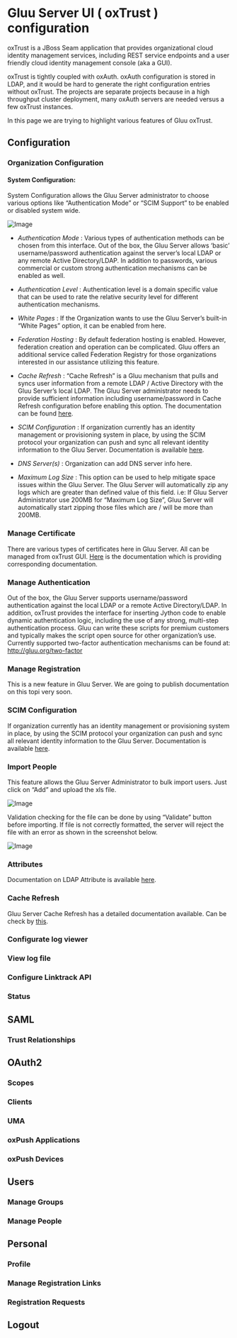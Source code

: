 # Gluu Server UI ( oxTrust ) configuration 

oxTrust is a JBoss Seam application that provides organizational cloud identity
management services, including REST service endpoints and a user friendly cloud
identity management console (aka a GUI). 

oxTrust is tightly coupled with oxAuth. oxAuth configuration is stored in LDAP,
and it would be hard to generate the right configuration entries without
oxTrust. The projects are separate projects because in a high throughput cluster
deployment, many oxAuth servers are needed versus a few oxTrust instances.

In this page we are trying to highlight various features of Gluu oxTrust. 

## Configuration

### Organization Configuration

#### System Configuration:
System Configuration allows the Gluu Server administrator to choose various
options like “Authentication Mode” or “SCIM Support” to be enabled or disabled
system wide.

![Image](https://raw.githubusercontent.com/GluuFederation/docs/master/sources/img/oxTrustConfiguration/Configuration/System_configuration.png?raw=true)

* _Authentication Mode_ : Various types of authentication methods can be chosen from this interface. Out of the box, the Gluu Server allows ‘basic’ username/password authentication against the server’s local LDAP or any remote Active Directory/LDAP. In addition to passwords, various commercial or custom strong authentication mechanisms can be enabled as well.

* _Authentication Level_ : Authentication level is a domain specific value that can be used to rate the relative security level for different authentication mechanisms. 

* _White Pages_ : If the Organization wants to use the Gluu Server’s built-in “White Pages” option, it can be enabled from here.

* _Federation Hosting_ : By default federation hosting is enabled. However, federation creation and operation can be complicated. Gluu offers an additional service called Federation Registry for those organizations interested in our assistance utilizing this feature.

* _Cache Refresh_ : “Cache Refresh” is a Gluu mechanism that pulls and syncs user information from a remote LDAP / Active Directory with the Gluu Server’s local LDAP. The Gluu Server administrator needs to provide sufficient information including username/password in Cache Refresh configuration before enabling this option. The documentation can be found [here](http://www.gluu.org/docs/admin-guide/user-management/ldap-sync/).

* _SCIM Configuration_ : If organization currently has an identity management or provisioning system in place, by using the SCIM protocol your organization can push and sync all relevant identity information to the Gluu Server. Documentation is available [here](http://www.gluu.org/docs/admin-guide/user-management/scim/).

* _DNS Server(s)_ : Organization can add DNS server info here.

* _Maximum Log Size_ : This option can be used to help mitigate space issues within the Gluu Server. The Gluu Server will automatically zip any logs which are greater than defined value of this field. i.e: If Gluu Server Administrator use 200MB for “Maximum Log Size”, Gluu Server will automatically start zipping those files which are / will be more than 200MB.

### Manage Certificate

There are various types of certificates here in Gluu Server. All can be managed
from oxTrust GUI. [Here](http://www.gluu.org/docs/admin-guide/certificates/) is
the documentation which is providing corresponding documentation. 

### Manage Authentication

Out of the box, the Gluu Server supports username/password authentication
against the local LDAP or a remote Active Directory/LDAP. In addition, oxTrust
provides the interface for inserting Jython code to enable dynamic
authentication logic, including the use of any strong, multi-step authentication
process. Gluu can write these scripts for premium customers and typically makes
the script open source for other organization’s use. Currently supported
two-factor authentication mechanisms can be found at: http://gluu.org/two-factor 

### Manage Registration

This is a new feature in Gluu Server. We are going to publish documentation on
this topi very soon. 

### SCIM Configuration

If organization currently has an identity management or provisioning system in
place, by using the SCIM protocol your organization can push and sync all
relevant identity information to the Gluu Server. Documentation is available
[here](http://www.gluu.org/docs/admin-guide/user-management/scim/).

### Import People

This feature allows the Gluu Server Administrator to bulk import users. Just
click on “Add” and upload the xls file. 

![Image](https://raw.githubusercontent.com/GluuFederation/docs/master/sources/img/oxTrustConfiguration/Configuration/Import_people.png?raw=true)

Validation checking for the file can be done by using “Validate” button before
importing. If file is not correctly formatted, the server will reject the file
with an error as shown in the screenshot below. 

![Image](https://raw.githubusercontent.com/GluuFederation/docs/master/sources/img/oxTrustConfiguration/Configuration/Import_people_failed.png?raw=true)


### Attributes

Documentation on LDAP Attribute is available [here](http://www.gluu.org/docs/admin-guide/saml/outbound-saml/#ldap-attributes). 


### Cache Refresh

Gluu Server Cache Refresh has a detailed documentation available. Can be check
by [this](http://www.gluu.org/docs/admin-guide/user-management/ldap-sync/).


### Configurate log viewer


### View log file

### Configure Linktrack API

### Status

## SAML

### Trust Relationships

## OAuth2

### Scopes

### Clients

### UMA

### oxPush Applications

### oxPush Devices

## Users

### Manage Groups

### Manage People

## Personal

### Profile

### Manage Registration Links

### Registration Requests

## Logout
